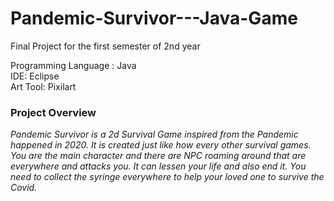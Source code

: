 # Pandemic-Survivor---Java-Game
Final Project for the first semester of 2nd year</br>

Programming Language : Java</br>
IDE: Eclipse</br>
Art Tool: Pixilart</br>

### **Project Overview**
*Pandemic Survivor is a 2d Survival Game inspired from the Pandemic happened in 2020. It is created just like how every other survival games. You are the main character and there are NPC roaming around that are everywhere and attacks you. It can lessen your life and also end it. You need to collect the syringe everywhere to help your loved one to survive the Covid.*
